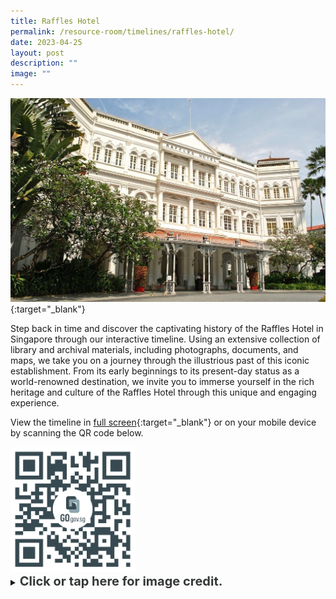 ```yaml
---
title: Raffles Hotel
permalink: /resource-room/timelines/raffles-hotel/
date: 2023-04-25
layout: post
description: ""
image: ""
---
```

[![Alt text for image on Isomer site](/images/raffles-hotel-sample-1.jpg)](https://go.gov.sg/tlrh){:target="_blank"}

Step back in time and discover the captivating history of the Raffles Hotel in Singapore through our interactive timeline. Using an extensive collection of library and archival materials, including photographs, documents, and maps, we take you on a journey through the illustrious past of this iconic establishment. From its early beginnings to its present-day status as a world-renowned destination, we invite you to immerse yourself in the rich heritage and culture of the Raffles Hotel through this unique and engaging experience.

View the timeline in [full screen](https://go.gov.sg/tlrh){:target="_blank"} or on your mobile device by scanning the QR code below.

<img src="/images/qr-code-timeline-raffles-hotel.png" alt="qr-code-beforeafter-raffles-hotel" style="width:200px;">

<details>
<summary><span style="font-weight: 700; font-size: 20px; font-style: normal; color:#353839">Click or tap here for image credit.</span></summary>
<br>	
<span style="font-weight: 400; font-size: 20px; font-style: normal; color:#778899">Photo by Elisa.rolle via Wiki Commons
</span>
	
</details>